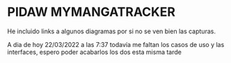# PIDAW MYMANGATRACKER

He incluido links a algunos diagramas por si no se ven bien las capturas.

A dia de hoy 22/03/2022 a las 7:37 todavía me faltan los casos de uso y las interfaces, espero poder acabarlos los dos esta misma tarde

